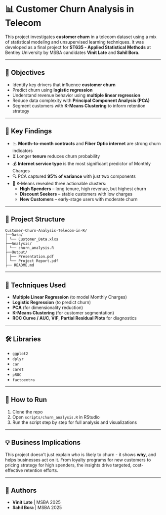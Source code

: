 # 📊 Customer Churn Analysis in Telecom

This project investigates **customer churn** in a telecom dataset using a mix of statistical modeling and unsupervised learning techniques. It was developed as a final project for **ST635 - Applied Statistical Methods** at Bentley University by MSBA candidates **Vinit Late** and **Sahil Bora**.

---

## 🎯 Objectives

- Identify key drivers that influence **customer churn**
- Predict churn using **logistic regression**
- Understand revenue behavior using **multiple linear regression**
- Reduce data complexity with **Principal Component Analysis (PCA)**
- Segment customers with **K-Means Clustering** to inform retention strategy

---

## 🧠 Key Findings

- 📉 **Month-to-month contracts** and **Fiber Optic internet** are strong churn indicators  
- ⏳ Longer **tenure** reduces churn probability  
- 💰 **Internet service type** is the most significant predictor of Monthly Charges  
- 🔍 PCA captured **95% of variance** with just two components  
- 👥 K-Means revealed three actionable clusters:  
  - **High Spenders** – long tenure, high revenue, but highest churn  
  - **Discount Seekers** – stable customers with low charges  
  - **New Customers** – early-stage users with moderate churn  

---

## 📁 Project Structure
```
Customer-Churn-Analysis-Telecom-in-R/
├──Data/
│ └── Customer_Data.xlxs
├──Analysis/
│ └── churn_analysis.R
├──Output/
│ ├── Presentation.pdf
│ └── Project Report.pdf
├── README.md
```
---

## 🧰 Techniques Used

- **Multiple Linear Regression** (to model Monthly Charges)
- **Logistic Regression** (to predict churn)
- **PCA** (for dimensionality reduction)
- **K-Means Clustering** (for customer segmentation)
- **ROC Curve / AUC**, **VIF**, **Partial Residual Plots** for diagnostics

---

## 🛠️ Libraries

- `ggplot2`  
- `dplyr`  
- `car`  
- `caret`  
- `pROC`  
- `factoextra`  

---

## 📌 How to Run

1. Clone the repo    
2. Open `scripts/churn_analysis.R` in RStudio  
3. Run the script step by step for full analysis and visualizations  

---

## 💡 Business Implications

This project doesn't just explain *who* is likely to churn - it shows **why**, and helps businesses act on it. From loyalty programs for new customers to pricing strategy for high spenders, the insights drive targeted, cost-effective retention efforts.

---

## 👥 Authors

- **Vinit Late** | MSBA 2025  
- **Sahil Bora** | MSBA 2025

